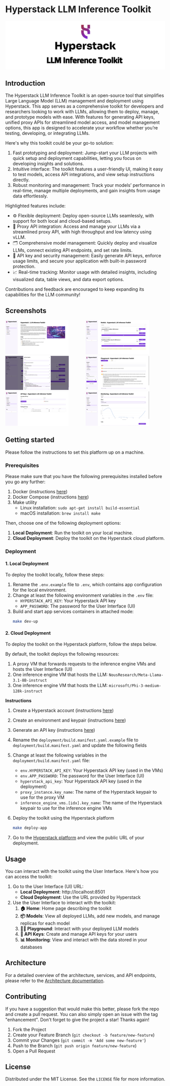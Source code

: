 # Hyperstack LLM Inference Toolkit

![Banner](./docs/images/banner.png)

## Introduction

The Hyperstack LLM Inference Toolkit is an open-source tool that simplifies Large Language Model (LLM) management and deployment using Hyperstack. This app serves as a comprehensive toolkit for developers and researchers looking to work with LLMs, allowing them to deploy, manage, and prototype models with ease. With features for generating API keys, unified proxy APIs for streamlined model access, and model management options, this app is designed to accelerate your workflow whether you’re testing, developing, or integrating LLMs.

Here's why this toolkit could be your go-to solution:

1. Fast prototyping and deployment: Jump-start your LLM projects with quick setup and deployment capabilities, letting you focus on developing insights and solutions.
2. Intuitive interface: The toolkit features a user-friendly UI, making it easy to test models, access API integrations, and view setup instructions directly.
3. Robust monitoring and management: Track your models’ performance in real-time, manage multiple deployments, and gain insights from usage data effortlessly.

Highlighted features include:

- ⚙️ Flexible deployment: Deploy open-source LLMs seamlessly, with support for both local and cloud-based setups.
- 🔗 Proxy API integration: Access and manage your LLMs via a streamlined proxy API, with high throughput and low latency using vLLM.
- 🗂️ Comprehensive model management: Quickly deploy and visualize LLMs, connect existing API endpoints, and set rate limits.
- 🔐 API key and security management: Easily generate API keys, enforce usage limits, and secure your application with built-in password protection.
- 📈 Real-time tracking: Monitor usage with detailed insights, including visualized data, table views, and data export options.

Contributions and feedback are encouraged to keep expanding its capabilities for the LLM community!

## Screenshots

<div style="display: flex; flex-wrap: wrap; gap: 2px;">
  <div style="flex: 1 1 200px; box-sizing: border-box;">
    <img src="./docs/images/01-home.png" alt="Home Screen" style="width: 100%; height: auto; max-width: 200px;">
  </div>
  <div style="flex: 1 1 200px; box-sizing: border-box;">
    <img src="./docs/images/02-models.png" alt="Models Screen" style="width: 100%; height: auto; max-width: 200px;">
  </div>
  <div style="flex: 1 1 200px; box-sizing: border-box;">
    <img src="./docs/images/03-deploy-models.png" alt="Deploy Models" style="width: 100%; height: auto; max-width: 200px;">
  </div>
  <div style="flex: 1 1 200px; box-sizing: border-box;">
    <img src="./docs/images/04-playground.png" alt="Playground" style="width: 100%; height: auto; max-width: 200px;">
  </div>
  <div style="flex: 1 1 200px; box-sizing: border-box;">
    <img src="./docs/images/05-api-keys.png" alt="API Keys" style="width: 100%; height: auto; max-width: 200px;">
  </div>
  <div style="flex: 1 1 200px; box-sizing: border-box;">
    <img src="./docs/images/06-monitoring.png" alt="Monitoring" style="width: 100%; height: auto; max-width: 200px;">
  </div>
</div>

## Getting started

Please follow the instructions to set this platform up on a machine.

### Prerequisites

Please make sure that you have the following prerequisites installed before you go any further:

1. Docker (instructions [here](https://docs.docker.com/engine/install/))
2. Docker Compose (instructions [here](https://docs.docker.com/compose/install/))
3. Make utility
   - Linux installation: `sudo apt-get install build-essential`
   - macOS installation: `brew install make`

Then, choose one of the following deployment options:

1. **Local Deployment**: Run the toolkit on your local machine.
2. **Cloud Deployment**: Deploy the toolkit on the Hyperstack cloud platform.

### Deployment

#### 1. Local Deployment

To deploy the toolkit locally, follow these steps:

1. Rename the `.env.example` file to `.env`, which contains app configuration for the local environment.
2. Change at least the following environment variables in the `.env` file:
   - `HYPERSTACK_API_KEY`: Your Hyperstack API key
   - `APP_PASSWORD`: The password for the User Interface (UI)
3. Build and start app services containers in attached mode:
   ```bash
   make dev-up
   ```

#### 2. Cloud Deployment

To deploy the toolkit on the Hyperstack platform, follow the steps below.

By default, the toolkit deploys the following resources:

1. A proxy VM that forwards requests to the inference engine VMs and hosts the User Interface (UI)
2. One inference engine VM that hosts the LLM: `NousResearch/Meta-Llama-3.1-8B-instruct`
3. One inference engine VM that hosts the LLM: `microsoft/Phi-3-medium-128k-instruct`

**Instructions**

1. Create a Hyperstack account (instructions [here](https://infrahub-doc.nexgencloud.com/docs/getting-started#before-getting-started))
2. Create an environment and keypair (instructions [here](https://infrahub-doc.nexgencloud.com/docs/getting-started/))
3. Generate an API key (instructions [here](https://infrahub-doc.nexgencloud.com/docs/api-reference/getting-started-api/authentication/#generate-your-first-api-key))
4. Rename the `deployment/build.manifest.yaml.example` file to `deployment/build.manifest.yaml` and update the following fields
5. Change at least the following variables in the `deployment/build.manifest.yaml` file:

   - `env.HYPERSTACK_API_KEY`: Your Hyperstack API key (used in the VMs)
   - `env.APP_PASSWORD`: The password for the User Interface (UI)
   - `hyperstack_api_key`: Your Hyperstack API key (used in the deployment)
   - `proxy_instance.key_name`: The name of the Hyperstack keypair to use for the proxy VM
   - `inference_engine_vms.[idx].key_name`: The name of the Hyperstack keypair to use for the inference engine VMs

6. Deploy the toolkit using the Hyperstack platform
   ```bash
   make deploy-app
   ```
7. Go to the [Hyperstack platform](https://console.hyperstack.cloud) and view the public URL of your deployment.

## Usage

You can interact with the toolkit using the User Interface. Here's how you can access the toolkit:

1. Go to the User Interface (UI) URL:
   - **Local Deployment**: http://localhost:8501
   - **Cloud Deployment**: Use the URL provided by Hyperstack
2. Use the User Interface to interact with the toolkit:
   1. **🏠 Home**: Home page describing the toolkit
   2. **📦 Models**: View all deployed LLMs, add new models, and manage replicas for each model
   3. **👩‍💻 Playground**: Interact with your deployed LLM models
   4. **🔑 API Keys**: Create and manage API keys for your users
   5. **📊 Monitoring**: View and interact with the data stored in your databases

## Architecture

For a detailed overview of the architecture, services, and API endpoints, please refer to the [Architecture documentation](./docs/architecture.md).

## Contributing

If you have a suggestion that would make this better, please fork the repo and create a pull request. You can also simply open an issue with the tag "enhancement". Don't forget to give the project a star! Thanks again!

1. Fork the Project
2. Create your Feature Branch (`git checkout -b feature/new-feature`)
3. Commit your Changes (`git commit -m 'Add some new-feature'`)
4. Push to the Branch (`git push origin feature/new-feature`)
5. Open a Pull Request

## License

Distributed under the MIT License. See the `LICENSE` file for more information.
